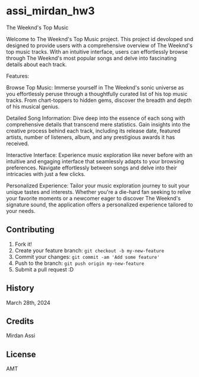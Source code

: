 # assi_mirdan_hw3

The Weeknd's Top Music


Welcome to The Weeknd's Top Music project. This project id devoloped snd designed to provide users with a comprehensive overview of The Weeknd's top music tracks. With an intuitive interface, users can effortlessly browse through The Weeknd's most popular songs and delve into fascinating details about each track.

Features:

Browse Top Music: Immerse yourself in The Weeknd's sonic universe as you effortlessly peruse through a thoughtfully curated list of his top music tracks. From chart-toppers to hidden gems, discover the breadth and depth of his musical genius.

Detailed Song Information: Dive deep into the essence of each song with comprehensive details that transcend mere statistics. Gain insights into the creative process behind each track, including its release date, featured artists, number of listeners, album, and any prestigious awards it has received.

Interactive Interface: Experience music exploration like never before with an intuitive and engaging interface that seamlessly adapts to your browsing preferences. Navigate effortlessly between songs and delve into their intricacies with just a few clicks.

Personalized Experience: Tailor your music exploration journey to suit your unique tastes and interests. Whether you're a die-hard fan seeking to relive your favorite moments or a newcomer eager to discover The Weeknd's signature sound, the application offers a personalized experience tailored to your needs.

## Contributing

1. Fork it!
2. Create your feature branch: `git checkout -b my-new-feature`
3. Commit your changes: `git commit -am 'Add some feature'`
4. Push to the branch: `git push origin my-new-feature`
5. Submit a pull request :D

## History

March 28th, 2024

## Credits

Mirdan Assi

## License

AMT
